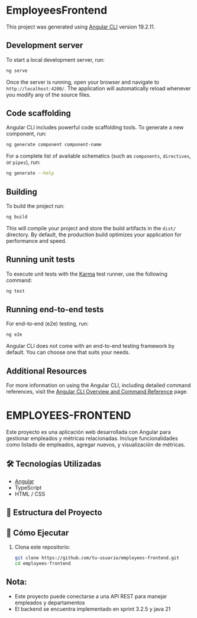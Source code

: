 # EmployeesFrontend

This project was generated using [Angular CLI](https://github.com/angular/angular-cli) version 19.2.11.

## Development server

To start a local development server, run:

```bash
ng serve
```

Once the server is running, open your browser and navigate to `http://localhost:4200/`. The application will automatically reload whenever you modify any of the source files.

## Code scaffolding

Angular CLI includes powerful code scaffolding tools. To generate a new component, run:

```bash
ng generate component component-name
```

For a complete list of available schematics (such as `components`, `directives`, or `pipes`), run:

```bash
ng generate --help
```

## Building

To build the project run:

```bash
ng build
```

This will compile your project and store the build artifacts in the `dist/` directory. By default, the production build optimizes your application for performance and speed.

## Running unit tests

To execute unit tests with the [Karma](https://karma-runner.github.io) test runner, use the following command:

```bash
ng test
```

## Running end-to-end tests

For end-to-end (e2e) testing, run:

```bash
ng e2e
```

Angular CLI does not come with an end-to-end testing framework by default. You can choose one that suits your needs.

## Additional Resources

For more information on using the Angular CLI, including detailed command references, visit the [Angular CLI Overview and Command Reference](https://angular.dev/tools/cli) page.

# EMPLOYEES-FRONTEND

Este proyecto es una aplicación web desarrollada con Angular para gestionar empleados y métricas relacionadas. Incluye funcionalidades como listado de empleados, agregar nuevos, y visualización de métricas.

## 🛠️ Tecnologías Utilizadas

- [Angular](https://angular.io/)
- TypeScript
- HTML / CSS

## 📁 Estructura del Proyecto


## 🚀 Cómo Ejecutar

1. Clona este repositorio:
   ```bash
   git clone https://github.com/tu-usuario/employees-frontend.git
   cd employees-frontend

## Nota:
- Este proyecto puede conectarse a una API REST para manejar empleados y departamentos
- El backend se encuentra implementado en sprint 3.2.5 y java 21


